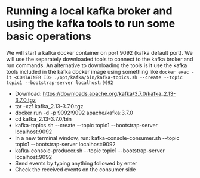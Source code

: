 # Running a local kafka broker and using the kafka tools to run some basic operations
We will start a kafka docker container on port 9092 (kafka default port). We will use the separately downloaded tools 
to connect to the kafka broker and run commands. An alternative to downloading the tools is it use the kafka tools included 
in the kafka docker image using something like `docker exec -it <CONTAINER ID> ./opt/kafka/bin/kafka-topics.sh --create --topic topic1 --bootstrap-server localhost:9092`
* Download: https://downloads.apache.org/kafka/3.7.0/kafka_2.13-3.7.0.tgz
* tar -xzf kafka_2.13-3.7.0.tgz
* docker run -d -p 9092:9092 apache/kafka:3.7.0
* cd kafka_2.13-3.7.0/bin
* kafka-topics.sh --create --topic topic1 --bootstrap-server localhost:9092
* In a new terminal window, run: kafka-console-consumer.sh --topic topic1  --bootstrap-server localhost:9092
* kafka-console-producer.sh --topic topic1 --bootstrap-server localhost:9092
* Send events by typing anything followed by enter
* Check the received events on the consumer side
